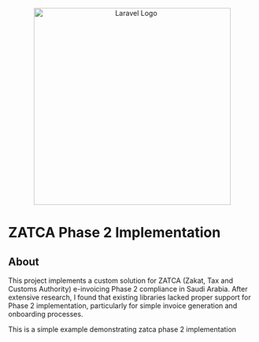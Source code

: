 <p align="center"><a href="https://laravel.com" target="_blank"><img src="https://raw.githubusercontent.com/laravel/art/master/logo-lockup/5%20SVG/2%20CMYK/1%20Full%20Color/laravel-logolockup-cmyk-red.svg" width="400" alt="Laravel Logo"></a></p>

# ZATCA Phase 2 Implementation

## About

This project implements a custom solution for ZATCA (Zakat, Tax and Customs Authority) e-invoicing Phase 2 compliance in Saudi Arabia. After extensive research, I found that existing libraries lacked proper support for Phase 2 implementation, particularly for simple invoice generation and onboarding processes.

This is a simple example demonstrating zatca phase 2 implementation
